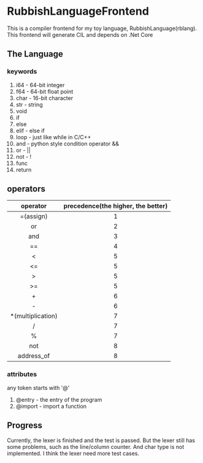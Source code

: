 ﻿# RubbishLanguageFrontend
This is a compiler frontend for my toy language, RubbishLanguage(rblang). This frontend will generate CIL and depends on .Net Core

## The Language

### keywords

1. i64 - 64-bit integer
2. f64 - 64-bit float point
3. char - 16-bit character 
4. str - string
5. void
6. if 
7. else
8. elif - else if
9. loop - just like while in C/C++
10. and - python style condition operator &&
11. or - ||
12. not - !
13. func
14. return

## operators
|operator|precedence(the higher, the better)|
|:---:|:---:|
|=(assign)|1|
|or|2|
|and|3|
|==|4|
|<|5|
|<=|5|
|>|5|
|>=|5|
|+|6|
|-|6|
|*(multiplication)|7|
|/|7|
|%|7|
|not|8|
|address_of|8|

### attributes
any token starts with '@'

1. @entry - the entry of the program
2. @import - import a function

## Progress

Currently, the lexer is finished and the test is passed. But the lexer still has some problems, such as the line/column counter. And char type is not implemented. I think the lexer need more test cases.